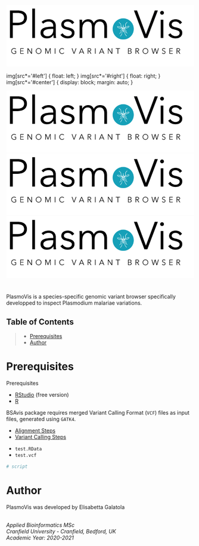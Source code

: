 <br>
<div style="text-align: center">
<img src="plasmoVis_logo.png" width="600"/>
</div>


img[src*='#left'] {
    float: left;
}
img[src*='#right'] {
    float: right;
}
img[src*='#center'] {
    display: block;
    margin: auto;
}


![my image](plasmoVis_logo.png#left)
![my image](plasmoVis_logo.png#right)
![my image](plasmoVis_logo.png#center)
#

PlasmoVis is a species-specific genomic variant browser specifically developped to inspect Plasmodium malariae variations.

## Table of Contents
> - [Prerequisites](#Prerequisites)<br>
> - [Author](#Author)<br>

# Prerequisites
Prerequisites<br>

- [RStudio](https://www.rstudio.com/products/rstudio/download/ "RStudio") (free version) <br>
- [R](https://cran.r-project.org "R") 

BSAvis package requires merged Variant Calling Format (`VCF`) files as input files, generated using `GATK4`.<br> 

- [Alignment Steps](https://github.com/FadyMohareb/BSAvis_GP_2020/blob/main/QC_Alignment_VC/alignment_variantCalling/steps/alignment_steps.txt "Alignment Steps")
- [Variant Calling Steps](https://github.com/FadyMohareb/BSAvis_GP_2020/blob/main/QC_Alignment_VC/alignment_variantCalling/steps/variantCalling_steps.txt "Variant Calling Steps")


* `test.RData`
* `test.vcf` 


```R
# script
```

# Author
PlasmoVis was developed by Elisabetta Galatola<br><br>

_Applied Bioinformatics MSc_<br>
_Cranfield University - Cranfield, Bedford, UK_<br>
_Academic Year: 2020-2021_